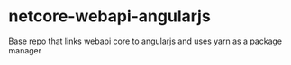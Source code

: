 # netcore-webapi-angularjs
Base repo that links webapi core to angularjs and uses yarn as a package manager
